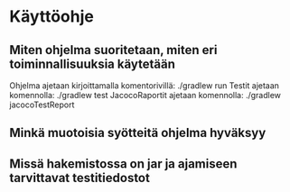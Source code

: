 # Käyttöohje

## Miten ohjelma suoritetaan, miten eri toiminnallisuuksia käytetään

Ohjelma ajetaan kirjoittamalla komentorivillä: ./gradlew run
Testit ajetaan komennolla: ./gradlew test
JacocoRaportit ajetaan komennolla: ./gradlew jacocoTestReport

## Minkä muotoisia syötteitä ohjelma hyväksyy

## Missä hakemistossa on jar ja ajamiseen tarvittavat testitiedostot